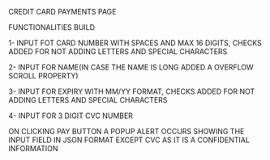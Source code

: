 CREDIT CARD PAYMENTS PAGE

FUNCTIONALITIES BUILD

1- INPUT FOT CARD NUMBER WITH SPACES AND MAX 16 DIGITS, CHECKS ADDED FOR NOT ADDING LETTERS AND SPECIAL CHARACTERS

2- INPUT FOR NAME(IN CASE THE NAME IS LONG ADDED A OVERFLOW SCROLL PROPERTY)

3- INPUT FOR EXPIRY WITH MM/YY FORMAT, CHECKS ADDED FOR NOT ADDING LETTERS AND SPECIAL CHARACTERS

4- INPUT FOR 3 DIGIT CVC NUMBER

ON CLICKING PAY BUTTON A POPUP ALERT OCCURS SHOWING THE INPUT FIELD IN JSON FORMAT EXCEPT CVC AS IT IS A CONFIDENTIAL INFORMATION
